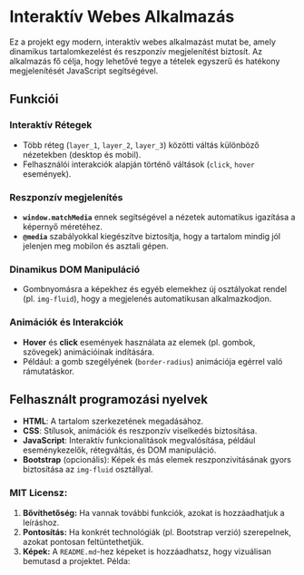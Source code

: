 # Interaktív Webes Alkalmazás

Ez a projekt egy modern, interaktív webes alkalmazást mutat be, amely dinamikus tartalomkezelést és reszponzív megjelenítést biztosít. Az alkalmazás fő célja, hogy lehetővé tegye a tételek egyszerű és hatékony megjelenítését JavaScript segítségével.

## Funkciói

### Interaktív Rétegek
- Több réteg (`layer_1`, `layer_2`, `layer_3`) közötti váltás különböző nézetekben (desktop és mobil).
- Felhasználói interakciók alapján történő váltások (`click`, `hover` események).

### Reszponzív megjelenítés
- **`window.matchMedia`** ennek segítségével a nézetek automatikus igazítása a képernyő méretéhez.
- **`@media`** szabályokkal kiegészítve biztosítja, hogy a tartalom mindig jól jelenjen meg mobilon és asztali gépen.

### Dinamikus DOM Manipuláció
- Gombnyomásra a képekhez és egyéb elemekhez új osztályokat rendel (pl. `img-fluid`), hogy a megjelenés automatikusan alkalmazkodjon.

### Animációk és Interakciók
- **Hover** és **click** események használata az elemek (pl. gombok, szövegek) animációinak indítására.
- Például: a gomb szegélyének (`border-radius`) animációja egérrel való rámutatáskor.


## Felhasznált programozási nyelvek
- **HTML**: A tartalom szerkezetének megadásához.
- **CSS**: Stílusok, animációk és reszponzív viselkedés biztosítása.
- **JavaScript**: Interaktív funkcionalitások megvalósítása, például eseménykezelők, rétegváltás, és DOM manipuláció.
- **Bootstrap** (opcionális): Képek és más elemek reszponzivitásának gyors biztosítása az `img-fluid` osztállyal.


### MIT Licensz:
1. **Bővíthetőség:** Ha vannak további funkciók, azokat is hozzáadhatjuk a leíráshoz.
2. **Pontosítás:** Ha konkrét technológiák (pl. Bootstrap verzió) szerepelnek, azokat pontosan feltüntethetjük.
3. **Képek:** A `README.md`-hez képeket is hozzáadhatsz, hogy vizuálisan bemutasd a projektet. Példa:
